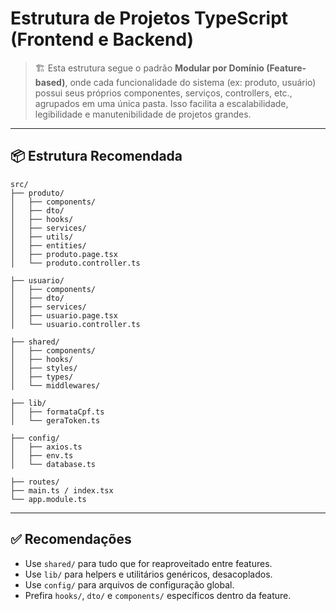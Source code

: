 # Estrutura de Projetos TypeScript (Frontend e Backend)

> 🏗️ Esta estrutura segue o padrão **Modular por Domínio (Feature-based)**, onde cada funcionalidade do sistema (ex: produto, usuário) possui seus próprios componentes, serviços, controllers, etc., agrupados em uma única pasta. Isso facilita a escalabilidade, legibilidade e manutenibilidade de projetos grandes.

---

## 📦 Estrutura Recomendada

```
src/
├── produto/
│   ├── components/
│   ├── dto/
│   ├── hooks/
│   ├── services/
│   ├── utils/
│   ├── entities/
│   ├── produto.page.tsx
│   └── produto.controller.ts

├── usuario/
│   ├── components/
│   ├── dto/
│   ├── services/
│   ├── usuario.page.tsx
│   └── usuario.controller.ts

├── shared/
│   ├── components/
│   ├── hooks/
│   ├── styles/
│   ├── types/
│   └── middlewares/

├── lib/
│   ├── formataCpf.ts
│   └── geraToken.ts

├── config/
│   ├── axios.ts
│   ├── env.ts
│   └── database.ts

├── routes/
├── main.ts / index.tsx
└── app.module.ts
```

---

## ✅ Recomendações

- Use `shared/` para tudo que for reaproveitado entre features.
- Use `lib/` para helpers e utilitários genéricos, desacoplados.
- Use `config/` para arquivos de configuração global.
- Prefira `hooks/`, `dto/` e `components/` específicos dentro da feature.
